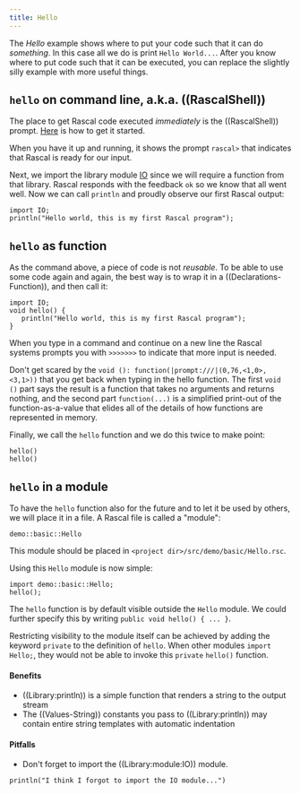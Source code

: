 ```yaml
---
title: Hello
---
```


The _Hello_ example shows where to put your code such that it can do _something_. In this
case all we do is print `Hello World...`. After you know where to put code such that it
can be executed, you can replace the slightly silly example with more useful things.

##  `hello` on command line, a.k.a. ((RascalShell))

The place to get Rascal code executed _immediately_ is the ((RascalShell)) prompt.
[Here]((GettingStarted)) is how to get it started.

When you have it up and running, it shows the prompt `rascal>` that indicates that Rascal is ready for our input. 

Next, we import the library module [IO]((Library:module:IO)) since we will require a function from that library. Rascal responds with the feedback `ok` so we know that all went well. Now we can call `println` and proudly observe our first Rascal output:
```rascal-shell
import IO;
println("Hello world, this is my first Rascal program");
```

##  `hello` as function 

As the command above, a piece of code is not _reusable_. To be able to use some code again and 
again, the best way is to wrap it in a ((Declarations-Function)), and then call it:

```rascal-shell
import IO;
void hello() {
   println("Hello world, this is my first Rascal program");
}
```

When you type in a command and continue on a new line 
the Rascal systems prompts you with `>>>>>>>` to 
indicate that more input is needed. 

Don't get scared by 
the `void (): function(|prompt:///|(0,76,<1,0>,<3,1>))` that you get back 
when typing in the hello function. The first 
`void ()` part says the result is a function that takes 
no arguments and 
returns nothing, and the second part 
`function(...)` is a simplified print-out of the function-as-a-value 
that elides all of the details of how functions are represented in memory.

Finally, we call the `hello` function and we do this
twice to make point:
```rascal-shell,continue
hello()
hello()
```

##  `hello` in a module 

To have the `hello` function also for the future and to let it be used by others,
we will place it in a file. A Rascal file is called a "module":

```rascal-include
demo::basic::Hello
```

This module should be placed in `<project dir>/src/demo/basic/Hello.rsc`.

Using this `Hello` module is now simple:

```
import demo::basic::Hello;
hello();
```

The `hello` function is by default visible outside the `Hello` module.
We could further specify this by writing `public void hello() { ... }`.

Restricting visibility to the module itself can be achieved by adding the keyword `private`
to the definition of `hello`. When other modules `import Hello;`, they would not be able 
to invoke this `private` `hello()` function. 

#### Benefits

* ((Library:println)) is a simple function that renders a string to the output stream
* The ((Values-String)) constants you pass to ((Library:println)) may contain entire string templates with automatic indentation

#### Pitfalls

* Don't forget to import the ((Library:module:IO)) module.
```rascal-shell,errors
println("I think I forgot to import the IO module...")
```
